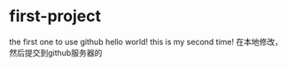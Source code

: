 # first-project
the first one to use github
hello world!  this is my second time!
在本地修改，然后提交到github服务器的
